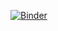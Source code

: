 [![Binder](https://mybinder.org/badge_logo.svg)](https://mybinder.org/v2/gh/jonathan-taylor/binder_repo/HEAD?filepath=Ch2-statlearn-lab.ipynb)

